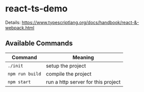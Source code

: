 # react-ts-demo
Details: https://www.typescriptlang.org/docs/handbook/react-&-webpack.html

## Available Commands
| Command | Meaning |
|---|---|
| `./init` | setup the project |
| `npm run build` | compile the project |
| `npm start` | run a http server for this project |

